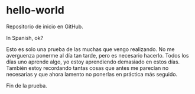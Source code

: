 # hello-world
Repositorio de inicio en GitHub.

In Spanish, ok?

Esto es solo una prueba de las muchas que vengo realizando.
No me averguenza ponerme al día tan tarde, pero es necesario hacerlo.
Todos los días uno aprende algo, yo estoy aprendiendo demasiado en estos días.
También estoy recordando tantas cosas que antes me parecían no necesarias y que ahora lamento no ponerlas en práctica más seguido.

Fin de la prueba.
